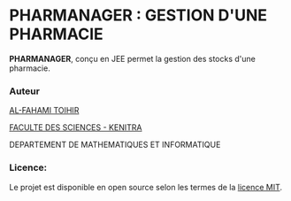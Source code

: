 # PHARMANAGER : GESTION D'UNE PHARMACIE

**PHARMANAGER**, conçu en JEE permet la gestion des stocks d'une pharmacie.

### Auteur
 [AL-FAHAMI TOIHIR](https://alfahami.github.io/ "Resume and protfolio page")
 
 [FACULTE DES SCIENCES - KENITRA](http://fs.uit.ac.ma/ "Site officiel")
 
 DEPARTEMENT DE MATHEMATIQUES ET INFORMATIQUE
 
 ### Licence: 
 Le projet est disponible en open source selon les termes de la [licence MIT](https://opensource.org/licenses/MIT).

